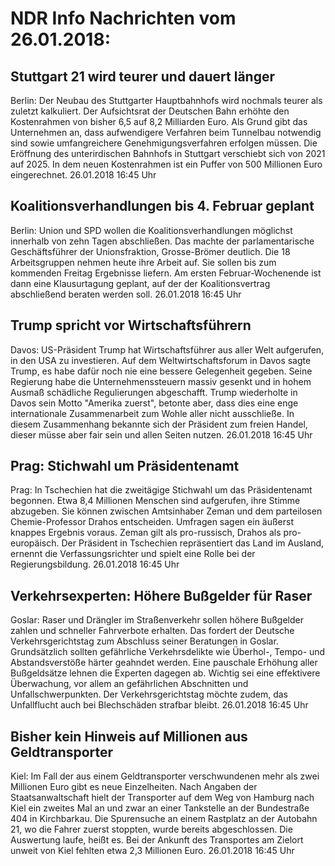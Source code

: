 # NDR Info Nachrichten vom 26.01.2018:


## Stuttgart 21 wird teurer und dauert länger
Berlin: Der Neubau des Stuttgarter Hauptbahnhofs wird nochmals teurer als zuletzt kalkuliert. Der Aufsichtsrat der Deutschen Bahn erhöhte den Kostenrahmen von bisher 6,5 auf 8,2 Milliarden Euro. Als Grund gibt das Unternehmen an, dass aufwendigere Verfahren beim Tunnelbau notwendig sind sowie umfangreichere Genehmigungsverfahren erfolgen müssen. Die Eröffnung des unterirdischen Bahnhofs in Stuttgart verschiebt sich von 2021 auf 2025. In dem neuen Kostenrahmen ist ein Puffer von 500 Millionen Euro eingerechnet. 26.01.2018 16:45 Uhr 

## Koalitionsverhandlungen bis 4. Februar geplant
Berlin:	Union und SPD wollen die Koalitionsverhandlungen möglichst innerhalb von zehn Tagen abschließen. Das machte der parlamentarische Geschäftsführer der Unionsfraktion, Grosse-Brömer deutlich. Die 18 Arbeitsgruppen nehmen heute ihre Arbeit auf. Sie sollen bis zum kommenden Freitag Ergebnisse liefern. Am ersten Februar-Wochenende ist dann eine Klausurtagung geplant, auf der der Koalitionsvertrag abschließend beraten werden soll. 26.01.2018 16:45 Uhr 

## Trump spricht vor Wirtschaftsführern
Davos:	US-Präsident Trump hat Wirtschaftsführer aus aller Welt aufgerufen, in den USA zu investieren. Auf dem Weltwirtschaftsforum in Davos sagte Trump, es habe dafür noch nie eine bessere Gelegenheit gegeben. Seine Regierung habe die Unternehmenssteuern massiv gesenkt und in hohem Ausmaß schädliche Regulierungen abgeschafft. Trump wiederholte in Davos sein Motto "Amerika zuerst", betonte aber, dass dies eine enge internationale Zusammenarbeit zum Wohle aller nicht ausschließe. In diesem Zusammenhang bekannte sich der Präsident zum freien Handel, dieser müsse aber fair sein und allen Seiten nutzen. 26.01.2018 16:45 Uhr 

## Prag: Stichwahl um Präsidentenamt
Prag: In Tschechien hat die zweitägige Stichwahl um das Präsidentenamt begonnen. Etwa 8,4 Millionen Menschen sind aufgerufen, ihre Stimme abzugeben. Sie können zwischen Amtsinhaber Zeman und dem parteilosen Chemie-Professor Drahos entscheiden. Umfragen sagen ein äußerst knappes Ergebnis voraus. Zeman gilt als pro-russisch, Drahos als pro-europäisch. Der Präsident in Tschechien repräsentiert das Land im Ausland, ernennt die Verfassungsrichter und spielt eine Rolle bei der Regierungsbildung. 26.01.2018 16:45 Uhr 

## Verkehrsexperten: Höhere Bußgelder für Raser
Goslar: Raser und Drängler im Straßenverkehr sollen höhere Bußgelder zahlen und schneller Fahrverbote erhalten. Das fordert der Deutsche Verkehrsgerichtstag zum Abschluss seiner Beratungen in Goslar. Grundsätzlich sollten gefährliche Verkehrsdelikte wie Überhol-, Tempo- und Abstandsverstöße härter geahndet werden. Eine pauschale Erhöhung aller Bußgeldsätze lehnen die Experten dagegen ab. Wichtig sei eine effektivere Überwachung, vor allem an gefährlichen Abschnitten und Unfallschwerpunkten. Der Verkehrsgerichtstag möchte zudem, das Unfallflucht auch bei Blechschäden strafbar bleibt. 26.01.2018 16:45 Uhr 

## Bisher kein Hinweis auf Millionen aus Geldtransporter
Kiel: Im Fall der aus einem Geldtransporter verschwundenen mehr als zwei Millionen Euro gibt es neue Einzelheiten. Nach Angaben der Staatsanwaltschaft hielt der Transporter auf dem Weg von Hamburg nach Kiel ein zweites Mal an und zwar an einer Tankstelle an der Bundestraße 404 in Kirchbarkau. Die Spurensuche an einem Rastplatz an der Autobahn 21, wo die Fahrer zuerst stoppten, wurde bereits abgeschlossen. Die Auswertung laufe, heißt es. Bei der Ankunft des Transportes am Zielort unweit von Kiel fehlten etwa 2,3 Millionen Euro. 26.01.2018 16:45 Uhr 
